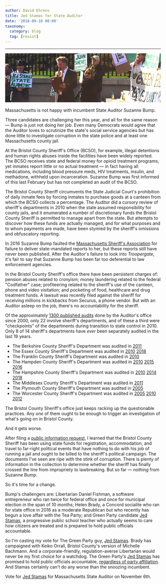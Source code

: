 ```yaml
---
author: David Ehrens
title: Jed Stamas for State Auditor
date: '2018-09-18 08:00'
taxonomy:
  category: blog
  tag: [resist]
---
```

---

![](stamas.jpg)

Massachusetts is not happy with incumbent State Auditor Suzanne Bump. 

Three candidates are challenging her this year, and all for the same reason — Bump is just not doing her job. Even many Democrats would agree that the Auditor loves to scrutinize the state's social service agencies but has done little to investigate corruption in the state police and at least one Massachusetts county jail.

At the Bristol County Sheriff's Office (BCSO), for example, illegal detentions and human rights abuses inside the facilities have been widely reported. The BCSO receives state and federal money for opioid treatment programs, yet inmates report little or no actual treatment — in fact having all medications, including blood pressure meds, HIV treatments, insulin, and methadone, withheld upon incarceration. Suzanne Bump was first informed of this last February but has not completed an audit of the BCSO.

The Bristol County Sheriff circumvents the State Judicial Court's prohibition of daily inmate fees by forcing inmates to purchase goods at a canteen from which the BCSO collects a percentage. The Auditor did a cursory review of sheriff's departments in 2010 when the state assumed responsibility for county jails, and it enumerated a number of discretionary funds the Bristol County Sheriff is permitted to manage apart from the state. But attempts to discover how these funds are actually managed, and for what purposes and to whom payments are made, have been stymied by the sheriff's omissions and obfuscatory reporting.

In 2016 Suzanne Bump faulted the [Massachusetts Sheriff's Association](https://www.mass.gov/doc/massachusetts-sheriffs-association/download) for failure to deliver state-mandated reports to her, but these reports *still* have never been published. After the Auditor's failure to look into *Troopergate*, it's fair to say that Suzanne Bump has been far too deferential to law enforcement agencies.

In the Bristol County Sheriff's office there have been persistent charges of: pension abuses related to cronyism; money laundering related to the federal "Codfather" case; profiteering related to the sheriff's use of the canteen, phone and video visitation; and pocketing of food, healthcare and drug treatment funds. A lawsuit was recently filed against the sheriff for receiving millions in kickbacks from Securus, a phone vendor. But with an Auditor asleep on the job, there's no accountability for the sheriff.

Of the approximately [1300 published audits](https://www.mass.gov/lists/all-audit-reports) done by the Auditor's office since 2000, only 22 involve sheriff's departments, and of these a third were "checkpoints" of the departments during transition to state control in 2010. Only 8 of 14 sheriff's departments have *ever* been separately audited in the last 19 years.

- The Berkshire County Sheriff's Department was audited in [2011](https://www.mass.gov/doc/middlesex-sheriffs-office/download)
- The Essex County Sheriff's Department was audited in [2010](https://www.mass.gov/doc/essex-sheriffs-department/download) [2018](https://www.mass.gov/audit/audit-of-the-essex-sheriffs-department)
- The Franklin County Sheriff's Department was audited in [2010](https://www.mass.gov/doc/franklin-sheriffs-office/download)
- The Hampden County Sheriff's Department was audited in [2010](https://www.mass.gov/doc/hampden-sheriffs-office/download) [2015](https://www.mass.gov/doc/hampden-sheriffs-department-administration-of-inmate-transportation/download) [2016](https://www.mass.gov/doc/hampden-sheriffs-department/download)
- The Hampshire County Sheriff's Department was audited in [2010](https://www.mass.gov/doc/hampshire-sheriffs-office/download) [2014](https://www.mass.gov/doc/hampshire-county-sheriffs-office/download) [2018](https://www.mass.gov/audit/audit-of-the-hampshire-sheriffs-department)
- The Middlesex County Sheriff's Department was audited in [2011](https://www.mass.gov/doc/middlesex-sheriffs-office/download)
- The Plymouth County Sheriff's Department was audited in [2005](https://www.mass.gov/doc/plymouth-county-sheriffs-department/download)
- The Worcester County Sheriff's Department was audited in [2005](https://www.mass.gov/doc/worcester-sheriffs-office-0/download) [2010](https://www.mass.gov/doc/worcester-sheriffs-office-0/download) [2012](https://www.mass.gov/doc/worcester-sheriffs-office/download)

The Bristol County Sheriff's office just keeps racking up the questionable practices. Any *one* of them ought to be enough to trigger an investigation of what's going on in Bristol County.

And it gets worse.

After filing a [public information request](http://bccjustice.org/tiny/sheriff-travel), I learned that the Bristol County Sheriff has been using state funds for registration, accommodation, and travel to far-right political events that have nothing to do with his job of running a jail and ought to be billed to the sheriff's political campaign. The documents I've seen are ripe with the stink of corruption. There is plenty of information in the collection to determine whether the sheriff has finally crossed the line from impropriety to lawbreaking. But so far — *nothing* from Suzanne Bump.

So it's time for a change.

Bump's challengers are: Libertarian Daniel Fishman, a software entrepreneur who ran twice for federal office and once for municipal election in the span of 10 months; Helen Brady, a Concord socialite who ran for state office in 2016 as a moderate Republican but who recently has begun a love affair with the Tea Party; and Green Party candidate [Jed Stamas](http://www.green-rainbow.org/blog_i_m_jed_stamas), a progressive public school teacher who actually seems to care how citizens are treated and is prepared to hold public officials accountable.

So I'm casting my vote for The Green Party guy, [Jed Stamas](http://www.green-rainbow.org/blog_i_m_jed_stamas). Brady has campaigned with Keiko Orrall, Bristol County's version of Michelle Bachmann. And a corporate-friendly, regulation-averse Libertarian would never be my first choice for a watchdog. The Green Party's [Jed Stamas](http://www.green-rainbow.org/blog_i_m_jed_stamas) has promised to hold public officials accountable, [regardless of party affiliation](http://www.green-rainbow.org/blog_i_m_jed_stamas). And Stamas certainly can't do any worse than the snoozing incumbent.

Vote for [Jed Stamas](http://www.green-rainbow.org/blog_i_m_jed_stamas) for Massachusetts State Auditor on November 6th. 

